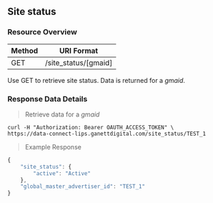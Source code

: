 ## Site status
<a name="lips_site_status"></a>

### Resource Overview

| Method | URI Format |
|---|---|
| GET | /site_status/[gmaid]

Use GET to retrieve site status. Data is returned for a *gmaid*.


### Response Data Details

> Retrieve data for a *gmaid*
```
curl -H "Authorization: Bearer OAUTH_ACCESS_TOKEN" \
https://data-connect-lips.ganettdigital.com/site_status/TEST_1
```

> Example Response

```javascript
{
    "site_status": {
        "active": "Active"
    },
    "global_master_advertiser_id": "TEST_1"
}
```
